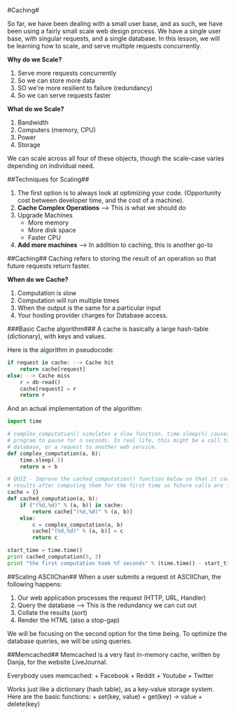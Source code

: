 #Caching#

So far, we have been dealing with a small user base, and as such, we have been using a fairly small scale web design process. We have a single user base, with singular requests, and a single database. In this lesson, we will be learning how to scale, and serve multiple requests concurrently.

**Why do we Scale?**
1. Serve more requests concurrently
2. So we can store more data
3. SO we're more resilient to failure (redundancy)
4. So we can serve requests faster

**What do we Scale?**
1. Bandwidth
2. Computers (memory, CPU)
3. Power
4. Storage

We can scale across all four of these objects, though the scale-case varies depending on individual need.

##Techniques for Scaling##

1. The first option is to always look at optimizing your code. (Opportunity cost between developer time, and the cost of a machine).
2. **Cache Complex Operations** --> This is what we should do
3. Upgrade Machines
    + More memory
    + More disk space
    + Faster CPU
4. **Add more machines** --> In addition to caching, this is another go-to

##Caching##
Caching refers to storing the result of an operation so that future requests return faster. 

**When do we Cache?**
1. Computation is slow
2. Computation will run multiple times
3. When the output is the same for a particular input
4. Your hosting provider charges for Database access.

###Basic Cache algorithm###
A cache is basically a large hash-table (dictionary), with keys and values.

Here is the algorithm in pseudocode:

```python
if request in cache: --> Cache hit
    return cache[request] 
else: --> Cache miss
    r = db-read()
    cache[request] = r
    return r
```

And an actual implementation of the algorithm:

```python
import time

# complex_computation() simulates a slow function. time.sleep(n) causes the
# program to pause for n seconds. In real life, this might be a call to a
# database, or a request to another web service.
def complex_computation(a, b):
    time.sleep(.5)
    return a + b

# QUIZ - Improve the cached_computation() function below so that it caches
# results after computing them for the first time so future calls are faster
cache = {}
def cached_computation(a, b):
    if ("(%d,%d)" % (a, b)) in cache:
        return cache["(%d,%d)" % (a, b)]
    else:
        c = complex_computation(a, b)
        cache["(%d,%d)" % (a, b)] = c
        return c

start_time = time.time()
print cached_computation(5, 3)
print "the first computation took %f seconds" % (time.time() - start_time)
```

##Scaling ASCIIChan##
When a user submits a request ot ASCIIChan, the following happens:

1. Our web application processes the request (HTTP, URL, Handler)
2. Query the database --> This is the redundancy we can cut out
3. Collate the results (sort)
4. Render the HTML (also a stop-gap)

We will be focusing on the second option for the time being. To optimize the database queries, we will be using queries.

##Memcached##
Memcached is a very fast in-memory cache, written by Danja, for the website LiveJournal.

Everybody uses memcached:
    + Facebook
    + Reddit
    + Youtube
    + Twitter

Works just like a dictionary (hash table), as a key-value storage system. Here are the basic functions:
    + set(key, value)
    + get(key) -> value
    + delete(key)
